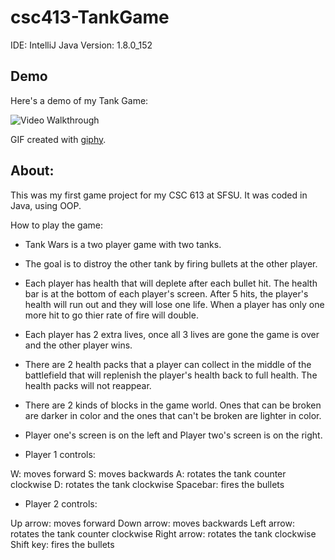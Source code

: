 # csc413-TankGame

IDE: IntelliJ
Java Version: 1.8.0_152

## Demo 

Here's a demo of my Tank Game:

<img src='https://media.giphy.com/media/ZCYNRQ6vWJziDoG1NW/giphy.gif' width='' alt='Video Walkthrough' />

GIF created with [giphy](https://giphy.com).

## About:

This was my first game project for my CSC 613 at SFSU. It was coded in Java, using OOP.

How to play the game:

* Tank Wars is a two player game with two tanks.
* The goal is to distroy the other tank by firing bullets at the other player.
* Each player has health that will deplete after each bullet hit. The health bar is at the bottom of each player's screen. After 5 hits, the player's health will run out and they will lose one life. When a player has only one more hit to go thier rate of fire will double.
* Each player has 2 extra lives, once all 3 lives are gone the game is over and the other player wins.
* There are 2 health packs that a player can collect in the middle of the battlefield that will replenish the player's health back to full health. The health packs will not reappear.
* There are 2 kinds of blocks in the game world. Ones that can be broken are darker in color and the ones that can't be broken are lighter in color.
* Player one's screen is on the left and Player two's screen is on the right.

* Player 1 controls:

W: moves forward
S: moves backwards
A: rotates the tank counter clockwise
D: rotates the tank clockwise
Spacebar: fires the bullets

* Player 2 controls:

Up arrow: moves forward
Down arrow: moves backwards
Left arrow: rotates the tank counter clockwise
Right arrow: rotates the tank clockwise
Shift key: fires the bullets

